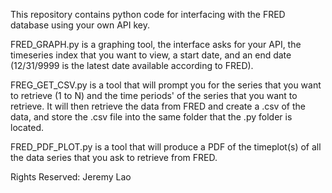 This repository contains python code for interfacing with the FRED database using your own API key.  

FRED_GRAPH.py is a graphing tool, the interface asks for your API, the timeseries index that you want to view, a start date, and an end date (12/31/9999 is the latest date available according to FRED).   

FREG_GET_CSV.py is a tool that will prompt you for the series that you want to retrieve (1 to N) and the time periods' of the series that you want to retrieve.  It will then retrieve the data from FRED and create a .csv of the data, and store the .csv file into the same folder that the .py folder is located. 

FRED_PDF_PLOT.py is a tool that will produce a PDF of the timeplot(s) of all the data series that you ask to retrieve from FRED.  


Rights Reserved: Jeremy Lao
